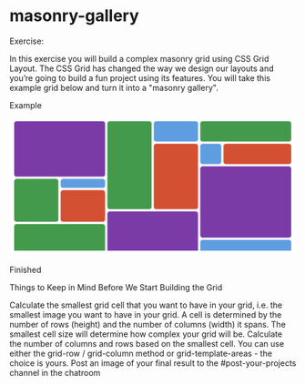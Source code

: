 # masonry-gallery

Exercise:

In this exercise you will build a complex masonry grid using CSS Grid Layout. The CSS Grid has changed the way we design our layouts and you’re going to build a fun project using its features. You will take this example grid below and turn it into a "masonry gallery".

Example

![Image of masonry gallery layout](images/layout.png)

Finished

Things to Keep in Mind Before We Start Building the Grid

Calculate the smallest grid cell that you want to have in your grid, i.e. the smallest image you want to have in your grid.
A cell is determined by the number of rows (height) and the number of columns (width) it spans.
The smallest cell size will determine how complex your grid will be.
Calculate the number of columns and rows based on the smallest cell.
You can use either the grid-row / grid-column method or grid-template-areas - the choice is yours.
Post an image of your final result to the #post-your-projects channel in the chatroom
